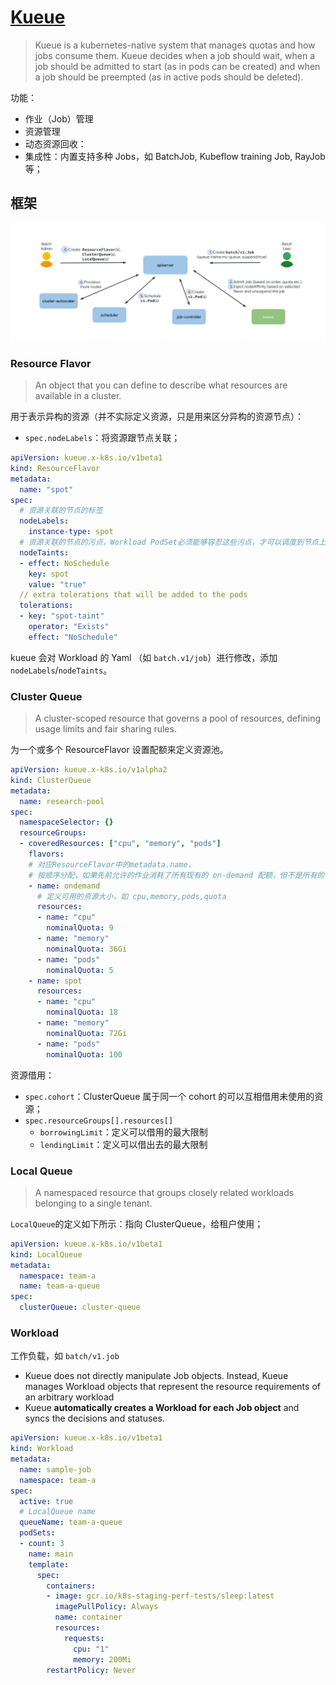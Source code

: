 # [Kueue](https://kueue.sigs.k8s.io/)

> Kueue is a kubernetes-native system that manages quotas and how jobs consume them. Kueue decides when a job should wait, when a job should be admitted to start (as in pods can be created) and when a job should be preempted (as in active pods should be deleted).

功能：

- 作业（Job）管理
- 资源管理
- 动态资源回收：
- 集成性：内置支持多种 Jobs，如 BatchJob, Kubeflow training Job, RayJob 等；

## 框架

![High Level Kueue Operation](pics/theory-of-operation.svg)

### Resource Flavor

> An object that you can define to describe what resources are available in a cluster.

用于表示异构的资源（并不实际定义资源，只是用来区分异构的资源节点）：

- `spec.nodeLabels`：将资源跟节点关联；

```yaml
apiVersion: kueue.x-k8s.io/v1beta1
kind: ResourceFlavor
metadata:
  name: "spot"
spec:
  # 资源关联的节点的标签
  nodeLabels:
    instance-type: spot
  # 资源关联的节点的污点，Workload PodSet必须能够容忍这些污点，才可以调度到节点上
  nodeTaints:
  - effect: NoSchedule
    key: spot
    value: "true"
  // extra tolerations that will be added to the pods 
  tolerations:
  - key: "spot-taint"
    operator: "Exists"
    effect: "NoSchedule"
```

kueue 会对 Workload 的 Yaml （如 `batch.v1/job`）进行修改，添加`nodeLabels`/`nodeTaints`。

### Cluster Queue

> A cluster-scoped resource that governs a pool of resources, defining usage limits and fair sharing rules.

为一个或多个 ResourceFlavor 设置配额来定义资源池。

```yaml
apiVersion: kueue.x-k8s.io/v1alpha2
kind: ClusterQueue
metadata:
  name: research-pool
spec:
  namespaceSelector: {}
  resourceGroups:
  - coveredResources: ["cpu", "memory", "pods"]
    flavors:
    # 对应ResourceFlavor中的metadata.name，
    # 按顺序分配，如果先前允许的作业消耗了所有现有的 on-demand 配额，但不是所有的 spot 配额，则 Kueue 会使用 spot 配额来允许作业
    - name: ondemand
      # 定义可用的资源大小，如 cpu,memory,pods,quota
      resources:
      - name: "cpu"
        nominalQuota: 9
      - name: "memory"
        nominalQuota: 36Gi
      - name: "pods"
        nominalQuota: 5
    - name: spot
      resources:
      - name: "cpu"
        nominalQuota: 18
      - name: "memory"
        nominalQuota: 72Gi
      - name: "pods"
        nominalQuota: 100
```

资源借用：

- `spec.cohort`：ClusterQueue 属于同一个 cohort 的可以互相借用未使用的资源；
- `spec.resourceGroups[].resources[]`
  - `borrowingLimit`：定义可以借用的最大限制
  - `lendingLimit`：定义可以借出去的最大限制

### Local Queue

> A namespaced resource that groups closely related workloads belonging to a single tenant.

`LocalQueue`的定义如下所示：指向 ClusterQueue，给租户使用；

```yaml
apiVersion: kueue.x-k8s.io/v1beta1
kind: LocalQueue
metadata:
  namespace: team-a 
  name: team-a-queue
spec:
  clusterQueue: cluster-queue 
```

### Workload

工作负载，如 `batch/v1.job`

- Kueue does not directly manipulate Job objects. Instead, Kueue manages Workload objects that represent the resource requirements of an arbitrary workload
-  Kueue **automatically creates a Workload for each Job object** and syncs the decisions and statuses.

```yaml
apiVersion: kueue.x-k8s.io/v1beta1
kind: Workload
metadata:
  name: sample-job
  namespace: team-a
spec:
  active: true
  # LocalQueue name
  queueName: team-a-queue
  podSets:
  - count: 3
    name: main
    template:
      spec:
        containers:
        - image: gcr.io/k8s-staging-perf-tests/sleep:latest
          imagePullPolicy: Always
          name: container
          resources:
            requests:
              cpu: "1"
              memory: 200Mi
        restartPolicy: Never
```

